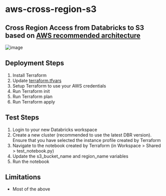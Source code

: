 # aws-cross-region-s3

## Cross Region Access from Databricks to S3 based on [AWS recommended architecture](https://repost.aws/knowledge-center/vpc-endpoints-cross-region-aws-services)

![image](https://github.com/andyweaves/aws-cross-region-s3/assets/43955924/5a0b5388-4756-49c2-ba84-6c1e6b010603)

## Deployment Steps

1. Install Terraform
2. Update [terraform.tfvars](terraform.tfvars)
3. Setup Terraform to use your AWS credentials
4. Run Terraform init
5. Run Terraform plan
6. Run Terraform apply

## Test Steps

1. Login to your new Databricks workspace
2. Create a new cluster (recommended to use the latest DBR version). Ensure that you have selected the instance profile created by Terraform
3. Navigate to the notebook created by Terraform (in Workspace > Shared > test_notebook.py)
4. Update the s3_bucket_name and region_name variables
5. Run the notebook

## Limitations

* Most of the above 
